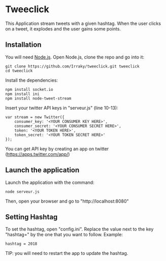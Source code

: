 # Tweeclick

This Application stream tweets with a given hashtag. When the user clicks on a tweet, it explodes and the user gains some points.

## 	Installation

You will need <a href="https://nodejs.org/en/download/">Node.js</a>.
Open Node.js, clone the repo and go into it:
```
git clone https://github.com/Irraky/tweeclick.git tweeclick
cd tweeclick
```

Install the dependencies:
```
npm install socket.io
npm install ini
npm install node-tweet-stream
```

Insert your twitter API keys in "serveur.js" (line 10-13):
```
var stream = new Twitter({
	consumer_key: '<YOUR CONSUMER KEY HERE>',
    consumer_secret: '<YOUR CONSUMER SECRET HERE>',
    token: '<YOUR TOKEN HERE>',
    token_secret: '<YOUR TOKEN SECRET HERE>'
});
```
You can get API key by creating an app on twitter (https://apps.twitter.com/app/)

## Launch the application

Launch the application with the command:
```
node serveur.js
```

Then, open your browser and go to "http://localhost:8080"

## Setting Hashtag

To set the hashtag, open "config.ini".
Replace the value next to the key "hashtag=" by the one that you want to follow.
Example:
```
hashtag = 2018
```

TIP: you will need to restart the app to update the hashtag.
